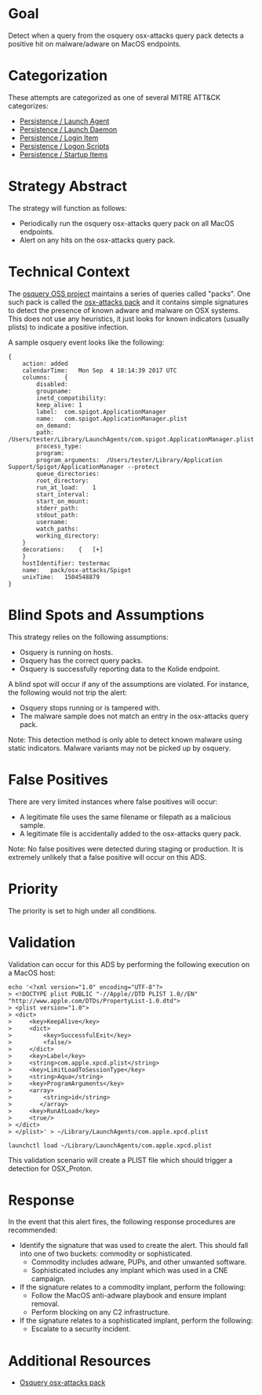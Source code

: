 # Goal
Detect when a query from the osquery osx-attacks query pack detects a positive hit on malware/adware on MacOS endpoints.

# Categorization
These attempts are categorized as one of several MITRE ATT&CK categorizes: 

* [Persistence / Launch Agent](https://attack.mitre.org/wiki/Technique/T1159)
* [Persistence / Launch Daemon](https://attack.mitre.org/wiki/Technique/T1160)
* [Persistence / Login Item](https://attack.mitre.org/wiki/Technique/T1162)
* [Persistence / Logon Scripts](https://attack.mitre.org/wiki/Technique/T1037)
* [Persistence / Startup Items](https://attack.mitre.org/wiki/Technique/T1165)

# Strategy Abstract
The strategy will function as follows:

* Periodically run the osquery osx-attacks query pack on all MacOS endpoints.
* Alert on any hits on the osx-attacks query pack.

# Technical Context
The [osquery OSS project](https://osquery.io/) maintains a series of queries called "packs". One such pack is called the [osx-attacks pack](https://github.com/facebook/osquery/blob/master/packs/osx-attacks.conf) and it contains simple signatures to detect the presence of known adware and malware on OSX systems. This does not use any heuristics, it just looks for known indicators (usually plists) to indicate a positive infection. 

A sample osquery event looks like the following:
```
{  
    action: added  
    calendarTime:   Mon Sep  4 18:14:39 2017 UTC   
    columns:    {  
        disabled:  
        groupname: 
        inetd_compatibility:   
        keep_alive: 1  
        label:  com.spigot.ApplicationManager  
        name:   com.spigot.ApplicationManager.plist
        on_demand: 
        path:   /Users/tester/Library/LaunchAgents/com.spigot.ApplicationManager.plist  
        process_type:  
        program:   
        program_arguments:  /Users/tester/Library/Application Support/Spigot/ApplicationManager --protect   
        queue_directories: 
        root_directory:
        run_at_load:    1  
        start_interval:
        start_on_mount:
        stderr_path:   
        stdout_path:   
        username:  
        watch_paths:   
        working_directory: 
    }  
    decorations:    {   [+]
    }  
    hostIdentifier: testermac
    name:   pack/osx-attacks/Spigot
    unixTime:   1504548879 
}
```

# Blind Spots and Assumptions
This strategy relies on the following assumptions:
* Osquery is running on hosts.
* Osquery has the correct query packs. 
* Osquery is successfully reporting data to the Kolide endpoint. 
 
A blind spot will occur if any of the assumptions are violated. For instance, the following would not trip the alert:
* Osquery stops running or is tampered with. 
* The malware sample does not match an entry in the osx-attacks query pack.

Note: This detection method is only able to detect known malware using static indicators. Malware variants may not be picked up by osquery.

# False Positives
There are very limited instances where false positives will occur:
* A legitimate file uses the same filename or filepath as a malicious sample.
* A legitimate file is accidentally added to the osx-attacks query pack.

Note: No false positives were detected during staging or production. It is extremely unlikely that a false positive will occur on this ADS. 

# Priority
The priority is set to high under all conditions.

# Validation
Validation can occur for this ADS by performing the following execution on a MacOS host:

```
echo '<?xml version="1.0" encoding="UTF-8"?>
> <!DOCTYPE plist PUBLIC "-//Apple//DTD PLIST 1.0//EN" "http://www.apple.com/DTDs/PropertyList-1.0.dtd">
> <plist version="1.0">
> <dict>
>     <key>KeepAlive</key>
>     <dict>
>         <key>SuccessfulExit</key>
>         <false/>
>     </dict>
>     <key>Label</key>
>     <string>com.apple.xpcd.plist</string>
>     <key>LimitLoadToSessionType</key>
>     <string>Aqua</string>
>     <key>ProgramArguments</key>
>     <array>
>         <string>id</string>
>        </array>
>     <key>RunAtLoad</key>
>     <true/>
> </dict>
> </plist>' > ~/Library/LaunchAgents/com.apple.xpcd.plist
 
launchctl load ~/Library/LaunchAgents/com.apple.xpcd.plist
```
This validation scenario will create a PLIST file which should trigger a detection for OSX_Proton. 

# Response
In the event that this alert fires, the following response procedures are recommended:
* Identify the signature that was used to create the alert. This should fall into one of two buckets: commodity or sophisticated. 
  * Commodity includes adware, PUPs, and other unwanted software.
  * Sophisticated includes any implant which was used in a CNE campaign. 
* If the signature relates to a commodity implant, perform the following:
  * Follow the MacOS anti-adware playbook and ensure implant removal.
  * Perform blocking on any C2 infrastructure. 
* If the signature relates to a sophisticated implant, perform the following:
  * Escalate to a security incident.

# Additional Resources
* [Osquery osx-attacks pack](https://github.com/facebook/osquery/packs/osx-attacks.conf)